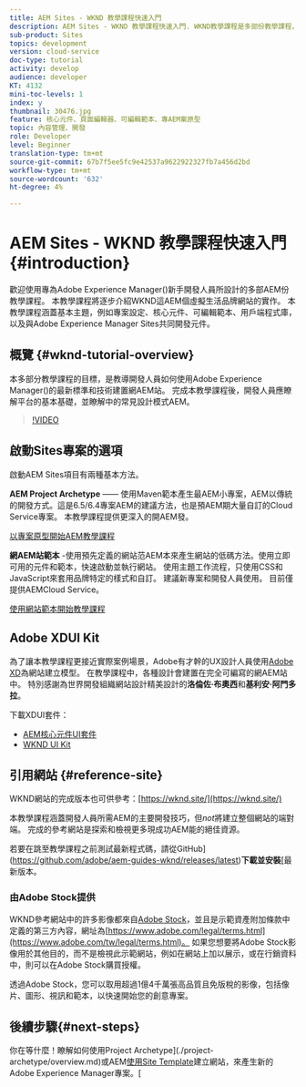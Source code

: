 ```yaml
---
title: AEM Sites - WKND 教學課程快速入門
description: AEM Sites - WKND 教學課程快速入門. WKND教學課程是多部份教學課程，專為Adobe Experience Manager新手開發人員所設計。 本教學課程將逐步介紹虛擬AEM生活品牌WKND的網站實作。 本教學課程涵蓋基本主題，例如專案設定、主原型、核心元件、可編輯範本、用戶端程式庫和元件開發。
sub-product: Sites
topics: development
version: cloud-service
doc-type: tutorial
activity: develop
audience: developer
KT: 4132
mini-toc-levels: 1
index: y
thumbnail: 30476.jpg
feature: 核心元件、頁面編輯器、可編輯範本、專AEM案原型
topic: 內容管理、開發
role: Developer
level: Beginner
translation-type: tm+mt
source-git-commit: 67b7f5ee5fc9e42537a9622922327fb7a456d2bd
workflow-type: tm+mt
source-wordcount: '632'
ht-degree: 4%

---
```



# AEM Sites - WKND 教學課程快速入門 {#introduction}

歡迎使用專為Adobe Experience Manager()新手開發人員所設計的多部AEM份教學課程。 本教學課程將逐步介紹WKND這AEM個虛擬生活品牌網站的實作。 本教學課程涵蓋基本主題，例如專案設定、核心元件、可編輯範本、用戶端程式庫，以及與Adobe Experience Manager Sites共同開發元件。

## 概覽 {#wknd-tutorial-overview}

本多部分教學課程的目標，是教導開發人員如何使用Adobe Experience Manager()的最新標準和技術建置網AEM站。 完成本教學課程後，開發人員應瞭解平台的基本基礎，並瞭解中的常見設計模式AEM。

>[!VIDEO](https://video.tv.adobe.com/v/30476?quality=12&learn=on)

## 啟動Sites專案的選項

啟動AEM Sites項目有兩種基本方法。

**AEM Project Archetype**  —— 使用Maven範本產生最AEM小專案，AEM以傳統的開發方式。這是6.5/6.4專案AEM的建議方法，也是預AEM期大量自訂的Cloud Service專案。 本教學課程提供更深入的開AEM發。

[以專案原型開始AEM教學課程](./project-archetype/overview.md)

**網AEM站範本** -使用預先定義的網站范AEM本來產生網站的低碼方法。使用立即可用的元件和範本，快速啟動並執行網站。 使用主題工作流程，只使用CSS和JavaScript來套用品牌特定的樣式和自訂。 建議新專案和開發人員使用。 目前僅提供AEMCloud Service。

[使用網站範本開始教學課程](./site-template/create-site.md)

## Adobe XDUI Kit

為了讓本教學課程更接近實際案例場景，Adobe有才幹的UX設計人員使用[Adobe XD](https://www.adobe.com/products/xd.html)為網站建立模型。 在教學課程中，各種設計會建置在完全可編寫的網AEM站中。 特別感謝為世界開發組織網站設計精美設計的&#x200B;**洛倫佐·布奧西**&#x200B;和&#x200B;**基利安·阿門多拉**。

下載XDUI套件：

* [AEM核心元件UI套件](assets/overview/AEM-CoreComponents-UI-Kit.xd)
* [WKND UI Kit](https://github.com/adobe/aem-guides-wknd/releases/download/aem-guides-wknd-0.0.2/AEM_UI-kit-WKND.xd)

## 引用網站 {#reference-site}

WKND網站的完成版本也可供參考：[https://wknd.site/](https://wknd.site/)

本教學課程涵蓋開發人員所需AEM的主要開發技巧，但&#x200B;*not*&#x200B;將建立整個網站的端對端。 完成的參考網站是探索和檢視更多現成功AEM能的絕佳資源。

若要在跳至教學課程之前測試最新程式碼，請從GitHub](https://github.com/adobe/aem-guides-wknd/releases/latest)**下載並安裝**[&#x200B;最新版本。

### 由Adobe Stock提供

WKND參考網站中的許多影像都來自[Adobe Stock](https://stock.adobe.com/)，並且是示範資產附加條款中定義的第三方內容，網址為[https://www.adobe.com/legal/terms.html](https://www.adobe.com/tw/legal/terms.html)。 如果您想要將Adobe Stock影像用於其他目的，而不是檢視此示範網站，例如在網站上加以展示，或在行銷資料中，則可以在Adobe Stock購買授權。

透過Adobe Stock，您可以取用超過1億4千萬張高品質且免版稅的影像，包括像片、圖形、視訊和範本，以快速開始您的創意專案。

## 後續步驟{#next-steps}

你在等什麼！瞭解如何使用Project Archetype](./project-archetype/overview.md)或AEM[使用Site Template](./site-template/create-site.md)建立網站，來產生新的Adobe Experience Manager專案。[
